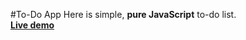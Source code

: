 #To-Do App
Here is simple, **pure JavaScript** to-do list.  
[**Live demo**](https://introoz37.github.io)
